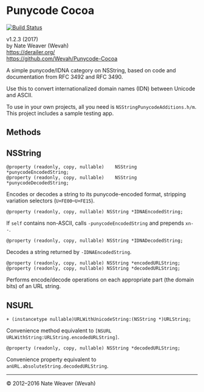 Punycode Cocoa
==============

[![Build Status](https://travis-ci.org/Wevah/Punycode-Cocoa.svg?branch=master)](https://travis-ci.org/Wevah/Punycode-Cocoa)

v1.2.3 (2017)  
by Nate Weaver (Wevah)  
https://derailer.org/  
https://github.com/Wevah/Punycode-Cocoa

A simple punycode/IDNA category on NSString, based on code and documentation from RFC 3492 and RFC 3490.

Use this to convert internationalized domain names (IDN) between Unicode and ASCII.

To use in your own projects, all you need is `NSStringPunycodeAdditions.h/m`. This project includes a sample testing app.

Methods
-------

NSString
--------

	@property (readonly, copy, nullable)	NSString *punycodeEncodedString;
	@property (readonly, copy, nullable)	NSString *punycodeDecodedString;

Encodes or decodes a string to its punycode-encoded format, stripping variation selectors (`U+FE00`–`U+FE15`).
	
	@property (readonly, copy, nullable) NSString *IDNAEncodedString;
	
If `self` contains non-ASCII, calls `-punycodeEncodedString` and prepends `xn--`.

	@property (readonly, copy, nullable) NSString *IDNADecodedString;

Decodes a string returned by `-IDNAEncodedString`.

	@property (readonly, copy, nullable) NSString *encodedURLString;
	@property (readonly, copy, nullable) NSString *decodedURLString;
	
Performs encode/decode operations on each appropriate part (the domain bits) of an URL string.

NSURL
-----
	
	+ (instancetype nullable)URLWithUnicodeString:(NSString *)URLString;
	
Convenience method equivalent to `[NSURL URLWithString:URLString.encodedURLString]`.
	
	@property (readonly, copy, nullable) NSString *decodedURLString;

Convenience property equivalent to `anURL.absoluteString.decodedURLString`.

----

© 2012–2016 Nate Weaver (Wevah)
